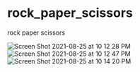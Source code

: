 # rock_paper_scissors
rock paper scissors


![Screen Shot 2021-08-25 at 10 12 28 PM](https://user-images.githubusercontent.com/76238631/130889470-7dde2cbb-e3e4-4bb5-9c1c-ed21012faf33.png)
![Screen Shot 2021-08-25 at 10 12 47 PM](https://user-images.githubusercontent.com/76238631/130889477-dbcf8876-fa0f-4e4d-96d7-0751b99890f8.png)
![Screen Shot 2021-08-25 at 10 14 20 PM](https://user-images.githubusercontent.com/76238631/130889478-4792faa6-45f6-4427-96d7-a6118e2ea789.png)

